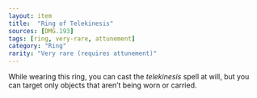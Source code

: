 ```yaml
---
layout: item
title:  "Ring of Telekinesis"
sources: [DMG.193]
tags: [ring, very-rare, attunement]
category: "Ring"
rarity: "Very rare (requires attunement)"
---
```


While wearing this ring, you can cast the _telekinesis_ spell at will, but you can target only objects that aren’t being worn or carried.
